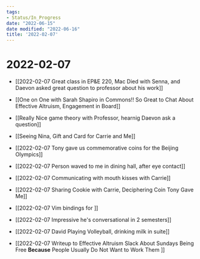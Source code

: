 ```yaml
---
tags:
- Status/In_Progress
date: "2022-06-15"
date modified: "2022-06-16"
title: '2022-02-07'
---
```


# 2022-02-07
- [[2022-02-07 Great class in EP&E 220, Mac Died with Senna, and Daevon asked great question to professor about his work]]
- [[One on One with Sarah Shapiro in Commons!! So Great to Chat About Effective Altruism, Engagement in Board]]
- [[Really Nice game theory with Professor, hearnig Daevon ask a question]]
- [[Seeing Nina, Gift and Card for Carrie and Me]]
- [[2022-02-07 Tony gave us commemorative coins for the Beijing Olympics]]
- [[2022-02-07 Person waved to me in dining hall, after eye contact]]
- [[2022-02-07 Communicating with mouth kisses with Carrie]]
- [[2022-02-07 Sharing Cookie with Carrie, Deciphering Coin Tony Gave Me]]
- [[2022-02-07 Vim bindings for ]]
- [[2022-02-07 Impressive he's conversational in 2 semesters]]
- [[2022-02-07 David Playing Volleyball, drinking milk in suite]]

- [[2022-02-07 Writeup to Effective Altruism Slack About Sundays Being Free **Because** People Usually Do Not Want to Work Them ]]
